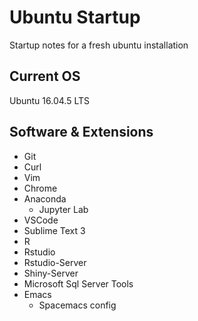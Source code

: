 # Ubuntu Startup

Startup notes for a fresh ubuntu installation

## Current OS

Ubuntu 16.04.5 LTS

## Software & Extensions

* Git
* Curl
* Vim
* Chrome
* Anaconda
  - Jupyter Lab
* VSCode
* Sublime Text 3
* R
* Rstudio
* Rstudio-Server
* Shiny-Server
* Microsoft Sql Server Tools
* Emacs
  - Spacemacs config

